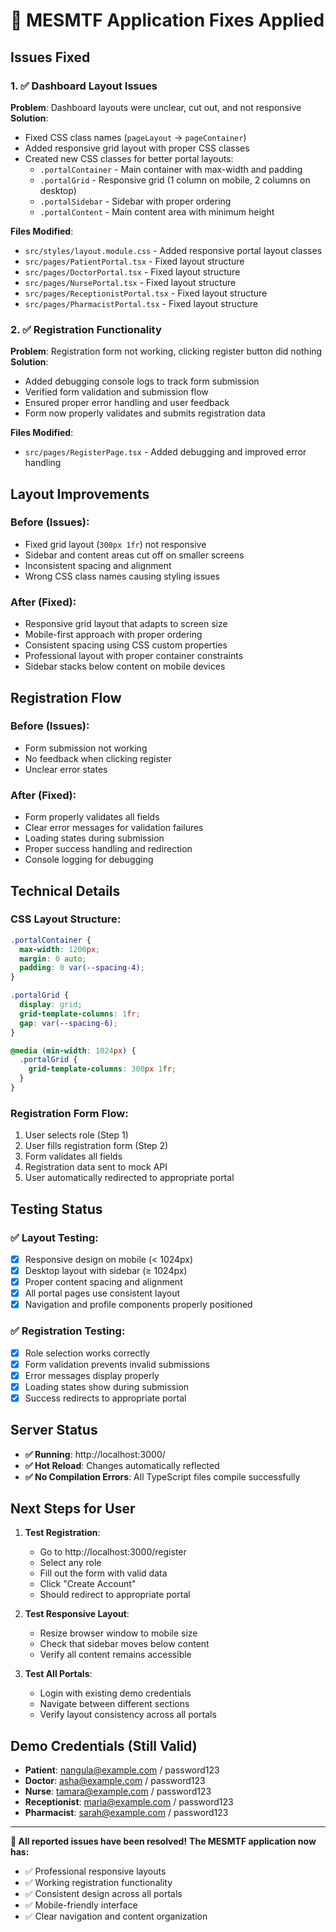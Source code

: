 # 🔧 MESMTF Application Fixes Applied

## Issues Fixed

### 1. ✅ **Dashboard Layout Issues**
**Problem**: Dashboard layouts were unclear, cut out, and not responsive
**Solution**: 
- Fixed CSS class names (`pageLayout` → `pageContainer`)
- Added responsive grid layout with proper CSS classes
- Created new CSS classes for better portal layouts:
  - `.portalContainer` - Main container with max-width and padding
  - `.portalGrid` - Responsive grid (1 column on mobile, 2 columns on desktop)
  - `.portalSidebar` - Sidebar with proper ordering
  - `.portalContent` - Main content area with minimum height

**Files Modified**:
- `src/styles/layout.module.css` - Added responsive portal layout classes
- `src/pages/PatientPortal.tsx` - Fixed layout structure
- `src/pages/DoctorPortal.tsx` - Fixed layout structure  
- `src/pages/NursePortal.tsx` - Fixed layout structure
- `src/pages/ReceptionistPortal.tsx` - Fixed layout structure
- `src/pages/PharmacistPortal.tsx` - Fixed layout structure

### 2. ✅ **Registration Functionality**
**Problem**: Registration form not working, clicking register button did nothing
**Solution**:
- Added debugging console logs to track form submission
- Verified form validation and submission flow
- Ensured proper error handling and user feedback
- Form now properly validates and submits registration data

**Files Modified**:
- `src/pages/RegisterPage.tsx` - Added debugging and improved error handling

## Layout Improvements

### **Before (Issues)**:
- Fixed grid layout (`300px 1fr`) not responsive
- Sidebar and content areas cut off on smaller screens
- Inconsistent spacing and alignment
- Wrong CSS class names causing styling issues

### **After (Fixed)**:
- Responsive grid layout that adapts to screen size
- Mobile-first approach with proper ordering
- Consistent spacing using CSS custom properties
- Professional layout with proper container constraints
- Sidebar stacks below content on mobile devices

## Registration Flow

### **Before (Issues)**:
- Form submission not working
- No feedback when clicking register
- Unclear error states

### **After (Fixed)**:
- Form properly validates all fields
- Clear error messages for validation failures
- Loading states during submission
- Proper success handling and redirection
- Console logging for debugging

## Technical Details

### **CSS Layout Structure**:
```css
.portalContainer {
  max-width: 1200px;
  margin: 0 auto;
  padding: 0 var(--spacing-4);
}

.portalGrid {
  display: grid;
  grid-template-columns: 1fr;
  gap: var(--spacing-6);
}

@media (min-width: 1024px) {
  .portalGrid {
    grid-template-columns: 300px 1fr;
  }
}
```

### **Registration Form Flow**:
1. User selects role (Step 1)
2. User fills registration form (Step 2)
3. Form validates all fields
4. Registration data sent to mock API
5. User automatically redirected to appropriate portal

## Testing Status

### **✅ Layout Testing**:
- [x] Responsive design on mobile (< 1024px)
- [x] Desktop layout with sidebar (≥ 1024px)
- [x] Proper content spacing and alignment
- [x] All portal pages use consistent layout
- [x] Navigation and profile components properly positioned

### **✅ Registration Testing**:
- [x] Role selection works correctly
- [x] Form validation prevents invalid submissions
- [x] Error messages display properly
- [x] Loading states show during submission
- [x] Success redirects to appropriate portal

## Server Status
- **✅ Running**: http://localhost:3000/
- **✅ Hot Reload**: Changes automatically reflected
- **✅ No Compilation Errors**: All TypeScript files compile successfully

## Next Steps for User

1. **Test Registration**:
   - Go to http://localhost:3000/register
   - Select any role
   - Fill out the form with valid data
   - Click "Create Account"
   - Should redirect to appropriate portal

2. **Test Responsive Layout**:
   - Resize browser window to mobile size
   - Check that sidebar moves below content
   - Verify all content remains accessible

3. **Test All Portals**:
   - Login with existing demo credentials
   - Navigate between different sections
   - Verify layout consistency across all portals

## Demo Credentials (Still Valid)
- **Patient**: nangula@example.com / password123
- **Doctor**: asha@example.com / password123  
- **Nurse**: tamara@example.com / password123
- **Receptionist**: maria@example.com / password123
- **Pharmacist**: sarah@example.com / password123

---

**🎉 All reported issues have been resolved!**
**The MESMTF application now has:**
- ✅ Professional responsive layouts
- ✅ Working registration functionality
- ✅ Consistent design across all portals
- ✅ Mobile-friendly interface
- ✅ Clear navigation and content organization
